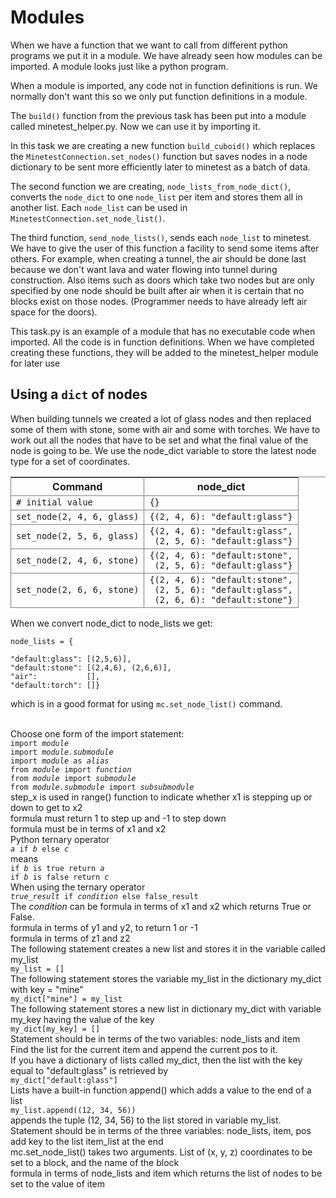 <html>
<style>
table {border-left: 1px solid gray; border-top: 1px solid gray}
th, td {border-right: 1px solid gray; border-bottom: 1px solid gray}
</style>
<h1>Modules</h1>
<p>When we have a function that we want to call from different 
python programs we put it in a module. We have already seen how modules can
be imported. A module looks just like a python program. </p>
<p>When a
module is imported, any code not in function definitions is run.
We normally don't want this so we only put function definitions 
in a module.</p>
<p>The <code>build()</code> function from the previous task has been put into
a module called minetest_helper.py. Now we can use it by importing
it.</p>
<p>In this task we are creating a new function <code>build_cuboid()</code> which
replaces the <code>MinetestConnection.set_nodes()</code> function
but saves nodes in a node dictionary to be sent more efficiently later
 to minetest as a batch of data.</p>
<p>The second function we are creating, <code>node_lists_from_node_dict()</code>,
converts the <code>node_dict</code> to one <code>node_list</code> per item and 
stores them all in another list. Each <code>node_list</code> can be used in 
<code>MinetestConnection.set_node_list()</code>.</p>
<p>The third function, <code>send_node_lists()</code>,
 sends each <code>node_list</code> to minetest. We have 
to give the user of this function a facility to send some items after others.
For example, when creating a tunnel, the air should be done last because
we don't want lava and water flowing into tunnel during construction. Also 
items such as doors which take two nodes but are only specified by one node
should be built after air when it is certain that no blocks exist on those 
nodes. (Programmer needs to have already left air space for the doors).</p> 
<p>This task.py is an example of a module that has no executable code when
imported. All the code is in function definitions. 
When we have completed creating these functions, they will be
added to the minetest_helper module for later use</p>
<h2>Using a <code>dict</code> of nodes</h2>
<p>When building tunnels we created a lot of glass nodes and then replaced some of
them with stone, some with air and some with torches. We have to work out all
the nodes that have to be set and what the final 
value of the node is going to be. We use the node_dict variable to
store the latest node type for a set of coordinates.</p>
<p><table cellspacing="0"><tr><th>Command</th><th>node_dict</th></tr>
<tr><td><code># initial value</code></td><td><code>{}</code></td></tr>
<tr><td><code>set_node(2, 4, 6, glass)</code></td><td><code>{(2, 4, 6): "default:glass"}</code></td></tr>
<tr><td><code>set_node(2, 5, 6, glass)</code></td><td><code>{(2, 4, 6): "default:glass",<br> (2, 5, 6): "default:glass"}</code></td></tr>
<tr><td><code>set_node(2, 4, 6, stone)</code></td><td><code>{(2, 4, 6): "default:stone",<br> (2, 5, 6): "default:glass"}</code></td></tr>
<tr><td><code>set_node(2, 6, 6, stone)</code></td><td><code>{(2, 4, 6): "default:stone",<br> (2, 5, 6): "default:glass",<br> (2, 6, 6): "default:stone"}</code></td></tr>
</table>
</p>
<p>When we convert node_dict to node_lists we get:</p>
<p><code>node_lists = {<br />
"default:glass": [(2,5,6)],
"default:stone": [(2,4,6), (2,6,6)],
"air":           [],
"default:torch": []}
</code></p>
<p>which is in a good format for using <code>mc.set_node_list()</code> command.</p>
</html>
<br>
<div class='hint'>Choose one form of the import statement:

<div><code>import <i>module</i></code></div>
<div><code>import <i>module.submodule</i></code></div>
<div><code>import <i>module</i> as <i>alias</i></code></div>
<div><code>from <i>module</i> import <i>function</i></code></div>
<div><code>from <i>module</i> import <i>submodule</i></code></div>
<div><code>from <i>module.submodule</i> import <i>subsubmodule</i></code></div></div>
<div class='hint'>step_x is used in range() function to indicate whether x1 is stepping up or down to get to x2</div>
<div class='hint'>formula must return 1 to step up and -1 to step down</div>
<div class='hint'>formula must be in terms of x1 and x2</div>
<div class='hint'>Python ternary operator
<div><code><i>a</i> if <i>b</i> else <i>c</i></code></div>
means
<div><code>if <i>b</i> is true return <i>a</i></code></div>
<div><code>if <i>b</i> is false return <i>c</i></code></div></div>
<div class='hint'>When using the ternary operator
<div><code><i>true_result</i> if <i>condition</i> else </i>false_result</i></code></div>
The <i>condition</i> can be formula in terms of x1 and x2 which returns True or False.</div>
<div class='hint'>formula in terms of y1 and y2, to return 1 or -1</div>
<div class='hint'>formula in terms of z1 and z2</div>
<div class='hint'>The following statement creates a new list and stores it in the variable called my_list
<div><code>my_list = []</code></div></div>
<div class='hint'>The following statement stores the variable my_list in the dictionary my_dict with key = "mine"
<div><code>my_dict["mine"] = my_list</code></div> </div>
<div class='hint'>The following statement stores a new list in dictionary my_dict with variable my_key having the value of the key
<div><code>my_dict[my_key] = []</code></div></div>
<div class='hint'>Statement should be in terms of the two variables: node_lists and item</div>
<div class='hint'>Find the list for the current item and append the current pos to it.</div>
<div class='hint'>If you have a dictionary of lists called my_dict, then the list with the key equal to "default:glass" is retrieved by
<div><code>my_dict["default:glass"]</code></div></div>
<div class='hint'>Lists have a built-in function append() which adds a value to the end of a list
<div><code>my_list.append((12, 34, 56))</code></div>
appends the tuple (12, 34, 56) to the list stored in variable my_list. </div>
<div class='hint'>Statement should be in terms of the three variables: node_lists, item, pos</div>
<div class='hint'>add key to the list item_list at the end</div>
<div class='hint'>mc.set_node_list() takes two arguments. List of (x, y, z) coordinates to be set to a block, and the name of the block</div>
<div class='hint'>formula in terms of node_lists and item which returns the list of nodes to be set to the value of item</div>
<br>
